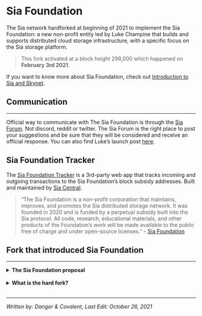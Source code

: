 <!-- Intro section -->
# Sia Foundation
The Sia network hardforked at beginning of 2021 to implement the Sia Foundation: a new non-profit entity led by Luke Champine that builds and supports distributed cloud storage infrastructure, with a specific focus on the Sia storage platform.

>This fork activated at a block height 298,000 which happened on **February 3rd 2021**.

If you want to know more about Sia Foundation, check out [Introduction to Sia and Skynet](/1-how-does-it-work/introduction-to-sia-and-skynet/).

## Communication
---
<!-- Section speaking about where to converse about the foudation -->
Official way to communicate with The Sia Foundation is through the <a href="https://forum.sia.tech/" target="_blank" rel="noopener noreferrer">Sia Forum</a>. Not discord, reddit or twitter. The Sia Forum is the right place to post your suggestions and be sure that they will be considered and receive an official response. You can also find Luke’s launch post <a href="https://blog.sia.tech/launching-the-sia-foundation-ee47dfab4d2c" target="_blank" rel="noopener noreferrer">here</a>.

## Sia Foundation Tracker
The <a href="https://foundation-tracker.siacentral.com/" target="_blank" rel="noopener noreferrer">Sia Foundation Tracker</a> is a 3rd-party web app that tracks incoming and outgoing transactions to the Sia Foundation’s block subsidy addresses. Built and maintained by <a href="https://siacentral.com" target="_blank" rel="noopener noreferrer">Sia Central</a>.

> “The Sia Foundation is a non-profit corporation that maintains, improves, and promotes the Sia distributed storage network. It was founded in 2020 and is funded by a perpetual subsidy built into the Sia protocol. All code, research, educational materials, and other products of the Foundation’s work will be made available to the public free of charge and under open-source licenses.” – <a href="https://sia.tech/siafoundation" target="_blank" rel="noopener noreferrer">Sia Foundation</a>


## Fork that introduced Sia Foundation
---
<!-- Section that links to the proposal -->
<details>
<summary>
<b> The Sia Foundation proposal</b>
</summary>
<blockquote class="reddit-card" data-card-created="1615816216"><a href="https://www.reddit.com/r/siacoin/comments/iox6ly/proposal_the_sia_foundation/">Proposal: The Sia Foundation</a> from <a href="http://www.reddit.com/r/siacoin">r/siacoin</a></blockquote>
<script async src="//embed.redditmedia.com/widgets/platform.js" charset="UTF-8"></script>
</details>
<br>

<!-- Section about what the hardfork is -->
<details>
<summary>
<b>What is the hard fork?</b>
</summary>
<b>Hard fork is event when new version of software is released and it has different “rules”</b>. It results in two <i>seperate</i> blockchains, where one is being used by those who do not update and continue using old version. And the new blockchain that is using the new version. In this case, Sia is forking to introduce changes to the block reward.

Up to the point in time before its activation, both blockchains have identical history. It is as if someone duplicated it. If you held for example 1000 SC before, you will now have 1000 SC (which are actually 1000 SCC) on legacy blockchain and 1000 SC on the new one. But they are not the same, community usually gives them different tickers to distinguish them, like SC and SCC.

<b>Does it mean you will have double the amount of SC?</b> No. You <i>will</i> have twice the coins, but each set of coins is on a seperate network and all new transactions can only be on one chain. Let’s look at one good example from Sia’s own history. The fork in 2018 resulted in two chains: Sia (after update, used by versions 1.3.7 and higher, let’s call it SC after its currency) and the legacy one (used by those who didn’t update, which was called SCC(there were also other forks, but they're not important here)).

If you had SC before the fork, when the network split happened, you had same history (seed, blocks, addresses, transactions) on both blockchains, but after that moment, each blockchain went own way. That means you had same amount of different coins that weren’t compatible with each other – if you made transaction with SCC after the fork or mined coins on SCC chain, they would only exist on SCC blockchain, not on Sia. And vice versa.
<blockquote>
Since this fork was well accepted by vast majority of the community<i>there is no legacy chain expected to survive</i>. You can still access your legacy coins if you use the old wallet software at any point in future, but there will be no one who continues using it. In other words, it will(in all likelyhood) be worthless.
</blockquote>
</details>
<br>

---
*Written by: Danger & Covalent, Last Edit: October 26, 2021*
